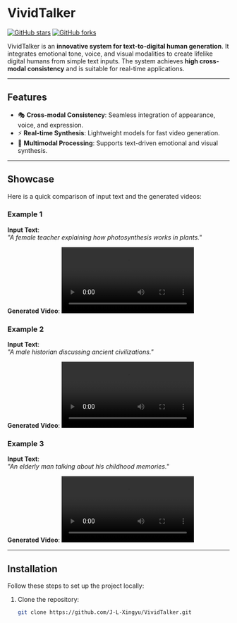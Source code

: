 # VividTalker

[![GitHub stars](https://img.shields.io/github/stars/J-L-Xingyu/VividTalker?style=social)](https://github.com/J-L-Xingyu/VividTalker)
[![GitHub forks](https://img.shields.io/github/forks/J-L-Xingyu/VividTalker?style=social)](https://github.com/J-L-Xingyu/VividTalker)

VividTalker is an **innovative system for text-to-digital human generation**. It integrates emotional tone, voice, and visual modalities to create lifelike digital humans from simple text inputs. The system achieves **high cross-modal consistency** and is suitable for real-time applications.

---

## **Features**
- 🎭 **Cross-modal Consistency**: Seamless integration of appearance, voice, and expression.
- ⚡ **Real-time Synthesis**: Lightweight models for fast video generation.
- 🌟 **Multimodal Processing**: Supports text-driven emotional and visual synthesis.

---

## **Showcase**
Here is a quick comparison of input text and the generated videos:

### Example 1
**Input Text**:  
*"A female teacher explaining how photosynthesis works in plants."*

**Generated Video**:
![Generated Video](output/7.mp4)

### Example 2
**Input Text**:  
*"A male historian discussing ancient civilizations."*

**Generated Video**:
![Generated Video](output/9.mp4)

### Example 3
**Input Text**:  
*"An elderly man talking about his childhood memories."*

**Generated Video**:
![Generated Video](output/video_20_out.mp4)

---

## **Installation**
Follow these steps to set up the project locally:

1. Clone the repository:
   ```bash
   git clone https://github.com/J-L-Xingyu/VividTalker.git

